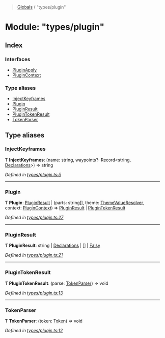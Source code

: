 > [Globals](../README.md) / "types/plugin"

# Module: "types/plugin"

## Index

### Interfaces

- [PluginApply](../interfaces/_types_plugin_.pluginapply.md)
- [PluginContext](../interfaces/_types_plugin_.plugincontext.md)

### Type aliases

- [InjectKeyframes](_types_plugin_.md#injectkeyframes)
- [Plugin](_types_plugin_.md#plugin)
- [PluginResult](_types_plugin_.md#pluginresult)
- [PluginTokenResult](_types_plugin_.md#plugintokenresult)
- [TokenParser](_types_plugin_.md#tokenparser)

## Type aliases

### InjectKeyframes

Ƭ **InjectKeyframes**: (name: string, waypoints?: Record\<string, [Declarations](_index_.md#declarations)>) => string

_Defined in [types/plugin.ts:5](https://github.com/kenoxa/beamwind/blob/main/packages/beamwind/src/types/plugin.ts#L5)_

---

### Plugin

Ƭ **Plugin**: [PluginResult](_types_plugin_.md#pluginresult) \| (parts: string[], theme: [ThemeValueResolver](_index_.md#themevalueresolver), context: [PluginContext](../interfaces/_index_.plugincontext.md)) => [PluginResult](_types_plugin_.md#pluginresult) \| [PluginTokenResult](_types_plugin_.md#plugintokenresult)

_Defined in [types/plugin.ts:27](https://github.com/kenoxa/beamwind/blob/main/packages/beamwind/src/types/plugin.ts#L27)_

---

### PluginResult

Ƭ **PluginResult**: string \| [Declarations](_index_.md#declarations) \| [] \| [Falsy](_index_.md#falsy)

_Defined in [types/plugin.ts:21](https://github.com/kenoxa/beamwind/blob/main/packages/beamwind/src/types/plugin.ts#L21)_

---

### PluginTokenResult

Ƭ **PluginTokenResult**: (parse: [TokenParser](_types_plugin_.md#tokenparser)) => void

_Defined in [types/plugin.ts:13](https://github.com/kenoxa/beamwind/blob/main/packages/beamwind/src/types/plugin.ts#L13)_

---

### TokenParser

Ƭ **TokenParser**: (token: [Token](_index_.md#token)) => void

_Defined in [types/plugin.ts:12](https://github.com/kenoxa/beamwind/blob/main/packages/beamwind/src/types/plugin.ts#L12)_
